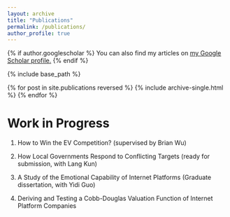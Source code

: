 ```yaml
---
layout: archive
title: "Publications"
permalink: /publications/
author_profile: true
---
```


{% if author.googlescholar %}
  You can also find my articles on <u><a href="{{author.googlescholar}}">my Google Scholar profile</a>.</u>
{% endif %}

{% include base_path %}

{% for post in site.publications reversed %}
  {% include archive-single.html %}
{% endfor %}

Work in Progress
======
1. How to Win the EV Competition? (supervised by Brian Wu)

2. How Local Governments Respond to Conflicting Targets (ready for submission, with Lang Kun)
  
3. A Study of the Emotional Capability of Internet Platforms (Graduate dissertation, with Yidi Guo)

4. Deriving and Testing a Cobb-Douglas Valuation Function of Internet Platform Companies


